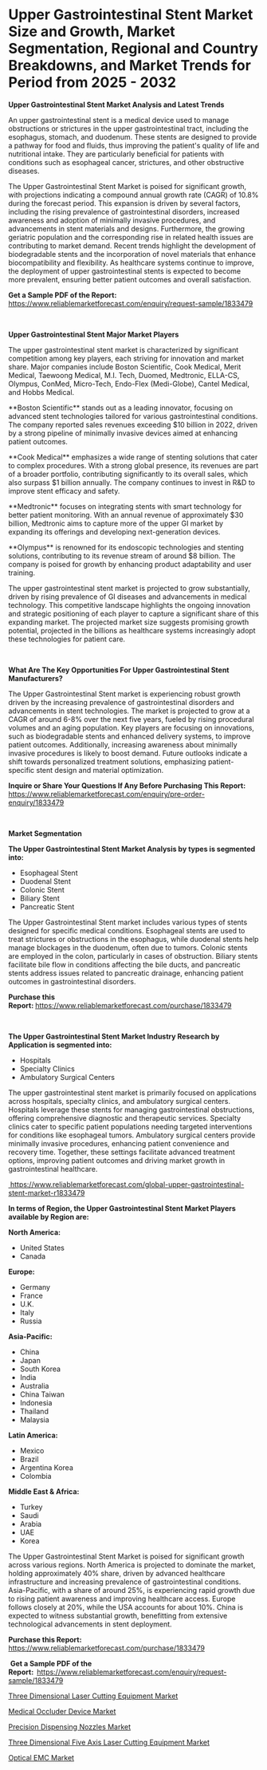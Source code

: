 <p><h1>Upper Gastrointestinal Stent Market Size and Growth, Market Segmentation, Regional and Country Breakdowns, and Market Trends for Period from 2025 -  2032</h1></p><p><strong>Upper Gastrointestinal Stent Market Analysis and Latest Trends</strong></p>
<p><p>An upper gastrointestinal stent is a medical device used to manage obstructions or strictures in the upper gastrointestinal tract, including the esophagus, stomach, and duodenum. These stents are designed to provide a pathway for food and fluids, thus improving the patient's quality of life and nutritional intake. They are particularly beneficial for patients with conditions such as esophageal cancer, strictures, and other obstructive diseases.</p><p>The Upper Gastrointestinal Stent Market is poised for significant growth, with projections indicating a compound annual growth rate (CAGR) of 10.8% during the forecast period. This expansion is driven by several factors, including the rising prevalence of gastrointestinal disorders, increased awareness and adoption of minimally invasive procedures, and advancements in stent materials and designs. Furthermore, the growing geriatric population and the corresponding rise in related health issues are contributing to market demand. Recent trends highlight the development of biodegradable stents and the incorporation of novel materials that enhance biocompatibility and flexibility. As healthcare systems continue to improve, the deployment of upper gastrointestinal stents is expected to become more prevalent, ensuring better patient outcomes and overall satisfaction.</p></p>
<p><strong>Get a Sample PDF of the Report:&nbsp;</strong> <a href="https://www.reliablemarketforecast.com/enquiry/request-sample/1833479?utm_campaign=1141&utm_medium=2&utm_source=Github&utm_content=ia&utm_term=26032025&utm_id=upper-gastrointestinal-stent">https://www.reliablemarketforecast.com/enquiry/request-sample/1833479</a></p>
<p>&nbsp;</p>
<p><strong>Upper Gastrointestinal Stent Major Market Players</strong></p>
<p><p>The upper gastrointestinal stent market is characterized by significant competition among key players, each striving for innovation and market share. Major companies include Boston Scientific, Cook Medical, Merit Medical, Taewoong Medical, M.I. Tech, Duomed, Medtronic, ELLA-CS, Olympus, ConMed, Micro-Tech, Endo-Flex (Medi-Globe), Cantel Medical, and Hobbs Medical.</p><p>**Boston Scientific** stands out as a leading innovator, focusing on advanced stent technologies tailored for various gastrointestinal conditions. The company reported sales revenues exceeding $10 billion in 2022, driven by a strong pipeline of minimally invasive devices aimed at enhancing patient outcomes.</p><p>**Cook Medical** emphasizes a wide range of stenting solutions that cater to complex procedures. With a strong global presence, its revenues are part of a broader portfolio, contributing significantly to its overall sales, which also surpass $1 billion annually. The company continues to invest in R&D to improve stent efficacy and safety.</p><p>**Medtronic** focuses on integrating stents with smart technology for better patient monitoring. With an annual revenue of approximately $30 billion, Medtronic aims to capture more of the upper GI market by expanding its offerings and developing next-generation devices.</p><p>**Olympus** is renowned for its endoscopic technologies and stenting solutions, contributing to its revenue stream of around $8 billion. The company is poised for growth by enhancing product adaptability and user training.</p><p>The upper gastrointestinal stent market is projected to grow substantially, driven by rising prevalence of GI diseases and advancements in medical technology. This competitive landscape highlights the ongoing innovation and strategic positioning of each player to capture a significant share of this expanding market. The projected market size suggests promising growth potential, projected in the billions as healthcare systems increasingly adopt these technologies for patient care.</p></p>
<p>&nbsp;</p>
<p><strong>What Are The Key Opportunities For Upper Gastrointestinal Stent Manufacturers?</strong></p>
<p><p>The Upper Gastrointestinal Stent market is experiencing robust growth driven by the increasing prevalence of gastrointestinal disorders and advancements in stent technologies. The market is projected to grow at a CAGR of around 6-8% over the next five years, fueled by rising procedural volumes and an aging population. Key players are focusing on innovations, such as biodegradable stents and enhanced delivery systems, to improve patient outcomes. Additionally, increasing awareness about minimally invasive procedures is likely to boost demand. Future outlooks indicate a shift towards personalized treatment solutions, emphasizing patient-specific stent design and material optimization.</p></p>
<p><strong>Inquire or Share Your Questions If Any Before Purchasing This Report:</strong> <a href="https://www.reliablemarketforecast.com/enquiry/pre-order-enquiry/1833479?utm_campaign=1141&utm_medium=2&utm_source=Github&utm_content=ia&utm_term=26032025&utm_id=upper-gastrointestinal-stent">https://www.reliablemarketforecast.com/enquiry/pre-order-enquiry/1833479</a></p>
<p>&nbsp;</p>
<p><strong>Market Segmentation</strong></p>
<p><strong>The Upper Gastrointestinal Stent Market Analysis by types is segmented into:</strong></p>
<p><ul><li>Esophageal Stent</li><li>Duodenal Stent</li><li>Colonic Stent</li><li>Biliary Stent</li><li>Pancreatic Stent</li></ul></p>
<p><p>The Upper Gastrointestinal Stent market includes various types of stents designed for specific medical conditions. Esophageal stents are used to treat strictures or obstructions in the esophagus, while duodenal stents help manage blockages in the duodenum, often due to tumors. Colonic stents are employed in the colon, particularly in cases of obstruction. Biliary stents facilitate bile flow in conditions affecting the bile ducts, and pancreatic stents address issues related to pancreatic drainage, enhancing patient outcomes in gastrointestinal disorders.</p></p>
<p><strong>Purchase this Report:&nbsp;</strong><a href="https://www.reliablemarketforecast.com/purchase/1833479?utm_campaign=1141&utm_medium=2&utm_source=Github&utm_content=ia&utm_term=26032025&utm_id=upper-gastrointestinal-stent">https://www.reliablemarketforecast.com/purchase/1833479</a></p>
<p>&nbsp;</p>
<p><strong>The Upper Gastrointestinal Stent Market Industry Research by Application is segmented into:</strong></p>
<p><ul><li>Hospitals</li><li>Specialty Clinics</li><li>Ambulatory Surgical Centers</li></ul></p>
<p><p>The upper gastrointestinal stent market is primarily focused on applications across hospitals, specialty clinics, and ambulatory surgical centers. Hospitals leverage these stents for managing gastrointestinal obstructions, offering comprehensive diagnostic and therapeutic services. Specialty clinics cater to specific patient populations needing targeted interventions for conditions like esophageal tumors. Ambulatory surgical centers provide minimally invasive procedures, enhancing patient convenience and recovery time. Together, these settings facilitate advanced treatment options, improving patient outcomes and driving market growth in gastrointestinal healthcare.</p></p>
<p><a href="https://www.reliablemarketforecast.com/global-upper-gastrointestinal-stent-market-r1833479?utm_campaign=1141&utm_medium=2&utm_source=Github&utm_content=ia&utm_term=26032025&utm_id=upper-gastrointestinal-stent">&nbsp;https://www.reliablemarketforecast.com/global-upper-gastrointestinal-stent-market-r1833479</a></p>
<p><strong>In terms of Region, the Upper Gastrointestinal Stent Market Players available by Region are:</strong></p>
<p>
    <p> <strong> North America: </strong>
        <ul>
            <li>United States</li>
            <li>Canada</li>
        </ul>
        </p> 
    <p> <strong> Europe: </strong>
        <ul>
            <li>Germany</li>
            <li>France</li>
            <li>U.K.</li>
            <li>Italy</li>
            <li>Russia</li>
        </ul>
        </p> 
    <p> <strong> Asia-Pacific: </strong>
        <ul>
            <li>China</li>
            <li>Japan</li>
            <li>South Korea</li>
            <li>India</li>
            <li>Australia</li>
            <li>China Taiwan</li>
            <li>Indonesia</li>
            <li>Thailand</li>
            <li>Malaysia</li>
        </ul>
        </p> 
    <p> <strong> Latin America: </strong>
        <ul>
            <li>Mexico</li>
            <li>Brazil</li>
            <li>Argentina Korea</li>
            <li>Colombia</li>
        </ul>
        </p> 
    <p> <strong> Middle East & Africa: </strong>
        <ul>
            <li>Turkey</li>
            <li>Saudi</li>
            <li>Arabia</li>
            <li>UAE</li>
            <li>Korea</li>
        </ul>
    </p>
    </p>
<p><p>The Upper Gastrointestinal Stent Market is poised for significant growth across various regions. North America is projected to dominate the market, holding approximately 40% share, driven by advanced healthcare infrastructure and increasing prevalence of gastrointestinal conditions. Asia-Pacific, with a share of around 25%, is experiencing rapid growth due to rising patient awareness and improving healthcare access. Europe follows closely at 20%, while the USA accounts for about 10%. China is expected to witness substantial growth, benefitting from extensive technological advancements in stent deployment.</p></p>
<p><strong>Purchase this Report: </strong><a href="https://www.reliablemarketforecast.com/purchase/1833479?utm_campaign=1141&utm_medium=2&utm_source=Github&utm_content=ia&utm_term=26032025&utm_id=upper-gastrointestinal-stent">https://www.reliablemarketforecast.com/purchase/1833479</a></p>
<p>&nbsp;<strong>Get a Sample PDF of the Report:&nbsp;&nbsp;</strong><a href="https://www.reliablemarketforecast.com/enquiry/request-sample/1833479?utm_campaign=1141&utm_medium=2&utm_source=Github&utm_content=ia&utm_term=26032025&utm_id=upper-gastrointestinal-stent">https://www.reliablemarketforecast.com/enquiry/request-sample/1833479</a></p>
<p><strong></strong></p>
<p><p><a href="https://github.com/thapabylers2/Market-Research-Report-List-1/blob/main/three-dimensional-laser-cutting-equipment-market.md?utm_campaign=1141&utm_medium=2&utm_source=Github&utm_content=ia&utm_term=26032025&utm_id=upper-gastrointestinal-stent">Three Dimensional Laser Cutting Equipment Market</a></p><p><a href="https://github.com/alefermeivys/Market-Research-Report-List-1/blob/main/medical-occluder-device-market.md?utm_campaign=1141&utm_medium=2&utm_source=Github&utm_content=ia&utm_term=26032025&utm_id=upper-gastrointestinal-stent">Medical Occluder Device Market</a></p><p><a href="https://github.com/spehnluenaru/Market-Research-Report-List-1/blob/main/precision-dispensing-nozzles-market.md?utm_campaign=1141&utm_medium=2&utm_source=Github&utm_content=ia&utm_term=26032025&utm_id=upper-gastrointestinal-stent">Precision Dispensing Nozzles Market</a></p><p><a href="https://github.com/ryantindyaiz/Market-Research-Report-List-1/blob/main/three-dimensional-five-axis-laser-cutting-equipment-market.md?utm_campaign=1141&utm_medium=2&utm_source=Github&utm_content=ia&utm_term=26032025&utm_id=upper-gastrointestinal-stent">Three Dimensional Five Axis Laser Cutting Equipment Market</a></p><p><a href="https://github.com/kluviabolofo/Market-Research-Report-List-1/blob/main/optical-emc-market.md?utm_campaign=1141&utm_medium=2&utm_source=Github&utm_content=ia&utm_term=26032025&utm_id=upper-gastrointestinal-stent">Optical EMC Market</a></p></p>